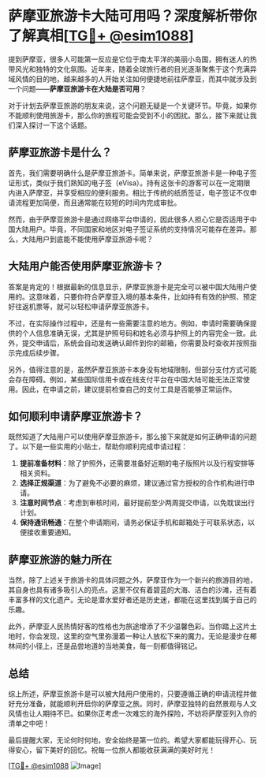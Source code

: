 # 萨摩亚旅游卡大陆可用吗？深度解析带你了解真相[[TG💪+ @esim1088](https://t.me/s/esim1088)]

提到萨摩亚，很多人可能第一反应是它位于南太平洋的美丽小岛国，拥有迷人的热带风光和独特的文化氛围。近年来，随着全球旅行者的目光逐渐聚焦于这个充满异域风情的目的地，越来越多的人开始关注如何便捷地前往萨摩亚，而其中就涉及到一个问题——**萨摩亚旅游卡在大陆是否可用**？

对于计划去萨摩亚旅游的朋友来说，这个问题无疑是一个关键环节。毕竟，如果你不能顺利使用旅游卡，那么你的旅程可能会受到不小的困扰。那么，接下来就让我们深入探讨一下这个话题。

## 萨摩亚旅游卡是什么？

首先，我们需要明确什么是萨摩亚旅游卡。简单来说，萨摩亚旅游卡是一种电子签证形式，类似于我们熟知的电子签（eVisa）。持有这张卡的游客可以在一定期限内进入萨摩亚，并享受相应的便利服务。相比于传统的纸质签证，电子签证不仅申请流程更加简便，而且通常能在较短的时间内完成审批。

然而，由于萨摩亚旅游卡是通过网络平台申请的，因此很多人担心它是否适用于中国大陆用户。毕竟，不同国家和地区对电子签证系统的支持情况可能存在差异。那么，大陆用户到底能不能使用萨摩亚旅游卡呢？

## 大陆用户能否使用萨摩亚旅游卡？

答案是肯定的！根据最新的信息显示，萨摩亚旅游卡是完全可以被中国大陆用户使用的。这意味着，只要你符合萨摩亚入境的基本条件，比如持有有效的护照、预定好往返机票等，就可以轻松申请萨摩亚旅游卡。

不过，在实际操作过程中，还是有一些需要注意的地方。例如，申请时需要确保提供的个人信息准确无误，尤其是护照号码和姓名必须与护照上的内容完全一致。此外，提交申请后，系统会自动发送确认邮件到你的邮箱，你需要及时查收并按照指示完成后续步骤。

另外，值得注意的是，虽然萨摩亚旅游卡本身没有地域限制，但部分支付方式可能会存在障碍。例如，某些国际信用卡或在线支付平台在中国大陆可能无法正常使用。因此，在申请之前，建议提前检查自己的支付工具是否能够正常运作。

## 如何顺利申请萨摩亚旅游卡？

既然知道了大陆用户可以使用萨摩亚旅游卡，那么接下来就是如何正确申请的问题了。以下是一些实用的小贴士，帮助你顺利完成申请过程：

1. **提前准备材料**：除了护照外，还需要准备好近期的电子版照片以及行程安排等相关资料。
2. **选择正规渠道**：为了避免不必要的麻烦，建议通过官方授权的合作机构进行申请。
3. **注意时间节点**：考虑到审核时间，最好提前至少两周提交申请，以免耽误出行计划。
4. **保持通讯畅通**：在整个申请期间，请务必保证手机和邮箱处于可联系状态，以便接收重要通知。

## 萨摩亚旅游的魅力所在

当然，除了上述关于旅游卡的具体问题之外，萨摩亚作为一个新兴的旅游目的地，其自身也具有诸多吸引人的亮点。这里不仅有着碧蓝的大海、洁白的沙滩，还有着丰富多样的文化遗产。无论是潜水爱好者还是历史迷，都能在这里找到属于自己的乐趣。

此外，萨摩亚人民热情好客的性格也为旅途增添了不少温馨色彩。当你踏上这片土地时，你会发现，这里的空气里弥漫着一种让人放松下来的魔力。无论是漫步在椰林间的小径上，还是品尝地道的当地美食，每一刻都值得铭记。

## 总结

综上所述，萨摩亚旅游卡是可以被大陆用户使用的，只要遵循正确的申请流程并做好充分准备，就能顺利开启你的萨摩亚之旅。同时，萨摩亚独特的自然景观与人文风情也让人期待不已。如果你正考虑一次难忘的海外探险，不妨将萨摩亚列入你的清单之中吧！

最后提醒大家，无论何时何地，安全始终是第一位的。希望大家都能玩得开心、玩得安心，留下美好的回忆。祝每一位旅人都能收获满满的美好时光！

[[TG💪+ @esim1088](https://t.me/s/esim1088) ![Image](https://i.postimg.cc/4NQfJmqS/Snipaste-2025-05-13-00-14-12.png)]